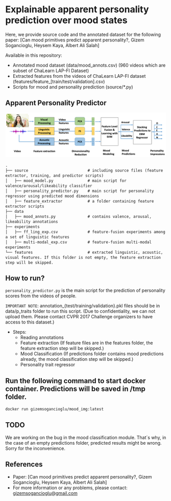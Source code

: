 # Explainable apparent personality prediction over mood states
Here, we provide source code and the annotated dataset for the following paper: [Can mood primitives predict apparent personality?, Gizem Sogancioglu, Heysem Kaya, Albert Ali Salah]

Available in this repository: 
- Annotated mood dataset (data/mood_annots.csv)  (960 videos which are subset of ChaLearn LAP-FI Dataset)
- Extracted features from the videos of ChaLearn LAP-FI dataset (features/feature_[train/test/validation].csv)  
- Scripts for mood and personality prediction (source/*.py)  

## Apparent Personality Predictor

![Alt text](pipeline.png?raw=true "The proposed apparent personality prediction model")

    .
    ├── source                          # including source files (feature extractor, training, and predictor scripts)                
    │   ├── mood_model.py               # main script for valence/arousal/likeability classifier
    │   ├── personality_predictor.py    # main script for personality regressor using predicted mood dimensions
    │   ├── feature_extractor           # a folder containing feature extractor scripts
    ├── data                         
    │   ├── mood_annots.py              # contains valence, arousal, likeability annotations 
    ├── experiments                 
    │   ├── ff_ling_exp.csv             # feature-fusion experiments among a set of linguistic features
    │   ├── multi-modal_exp.csv         # feature-fusion multi-modal experiments
    └── features                        # extracted linguistic, acoustic, visual features. If this folder is not empty, the feature extraction step will be skipped. 
    
## How to run?
`personality_predictor.py` is the main script for the prediction of personality scores from the videos of people. 

`IMPORTANT NOTE`: 
    annotation_{test/training/validation}.pkl files should be in data/p_traits folder to run this script. (Due to confidentiality, we can not upload them. Please contact CVPR 2017 Challenge organizers to have access to this dataset.)

- Steps:
  * Reading annotations 
  * Feature extraction (If feature files are in the features folder, the feature extraction step will be skipped.)
  * Mood Classification (If predictions folder contains mood predictions already, the mood classification step will be skipped.)
  * Personality trait regressor

## Run the following command to start docker container. Predictions will be saved in /tmp folder. 
```bash
docker run gizemsogancioglu/mood_img:latest 
```

## TODO
We are working on the bug in the mood classification module.
That´s why, in the case of an empty predictions folder, predicted results might be wrong. Sorry for the inconvenience.

## References
* Paper: [Can mood primitives predict apparent personality?, Gizem Sogancioglu, Heysem Kaya, Albert Ali Salah]
* For more information or any problems, please contact: gizemsogancioglu@gmail.com

